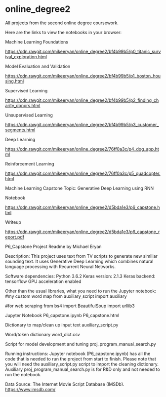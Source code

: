 # online_degree2 
All projects from the second online degree coursework. 

Here are the links to view the notebooks in your browser: 

Machine Learning Foundations

https://cdn.rawgit.com/mikeeryan/online_degree2/bf4b99b5/p0_titanic_survival_exploration.html

Model Evaluation and Validation

https://cdn.rawgit.com/mikeeryan/online_degree2/bf4b99b5/p1_boston_housing.html

Supervised Learning

https://cdn.rawgit.com/mikeeryan/online_degree2/bf4b99b5/p2_finding_charity_donors.html

Unsupervised Learning

https://cdn.rawgit.com/mikeeryan/online_degree2/bf4b99b5/p3_customer_segments.html

Deep Learning

https://cdn.rawgit.com/mikeeryan/online_degree2/76ff0a3c/p4_dog_app.html

Reinforcement Learning

https://cdn.rawgit.com/mikeeryan/online_degree2/76ff0a3c/p5_quadcopter.html

Machine Learning Capstone 
Topic: Generative Deep Learning using RNN 

Notebook

https://cdn.rawgit.com/mikeeryan/online_degree2/d5bda1e3/p6_capstone.html

Writeup

https://cdn.rawgit.com/mikeeryan/online_degree2/d5bda1e3/p6_capstone_report.pdf


P6_Capstone Project Readme
by Michael Eryan

Description:
This project uses text from TV scripts to generate new similiar sounding text. It uses Generative Deep Learning which combines natural language processing with Recurrent Neural Networks. 

Software dependencies:
Python 3.6.2
Keras version: 2.1.3
Keras backend: tensorflow
GPU acceleration enabled

Other than the usual libraries, what you need to run the Jupyter notebook:
#my custom word map
from auxiliary_script import auxiliary 

#for web scraping
from bs4 import BeautifulSoup
import urllib3 

Jupyter Notebook
P6_capstone.ipynb
P6_capstone.html

Dictionary to map/clean up input text
auxiliary_script.py

Word/token dictionary
word_dict.csv

Script for model development and tuning
proj_program_manual_search.py


Running instructions:
Jupyter notebook (P6_capstone.ipynb) has all the code that is needed to run the project from start to finish.
Please note that you will need the auxiliary_script.py script to import the cleaning dictionary. Auxiliary proj_program_manual_search.py is for R&D only and not needed to run the notebook. 

Data Source:
The Internet Movie Script Database (IMSDb). https://www.imsdb.com/
